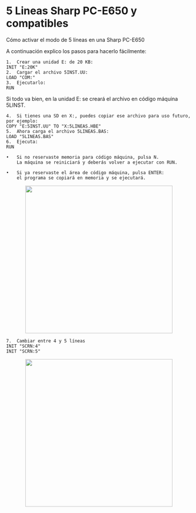 # 5 Lineas Sharp PC-E650 y compatibles


Cómo activar el modo de 5 líneas en una Sharp PC-E650

A continuación explico los pasos para hacerlo fácilmente:  

	1.	Crear una unidad E: de 20 KB:  
	INIT "E:20K"   
	2.	Cargar el archivo 5INST.UU:  
	LOAD "COM:"   
	3.	Ejecutarlo:  
	RUN  
 
Si todo va bien, en la unidad E: se creará el archivo en código máquina 5LINST.  

	4.	Si tienes una SD en X:, puedes copiar ese archivo para uso futuro, por ejemplo:  
	COPY "E:5INST.UU" TO "X:5LINEAS.HBE"   
	5.	Ahora carga el archivo 5LINEAS.BAS:  
	LOAD "5LINEAS.BAS"   
	6.	Ejecuta:  
	RUN  

	•	Si no reservaste memoria para código máquina, pulsa N. 
 		La máquina se reiniciará y deberás volver a ejecutar con RUN.
   
	•	Si ya reservaste el área de código máquina, pulsa ENTER: 
 		el programa se copiará en memoria y se ejecutará.
 
<p align="center">
<img src="https://github.com/user-attachments/assets/a55537d8-dc85-4f92-a2c2-91a7ea5cba01" width="400">
</p>
<p align="center">
   
	7.	Cambiar entre 4 y 5 líneas
 	INIT "SCRN:4"
 	INIT "SCRN:5"

<p align="center">
<img src="https://github.com/user-attachments/assets/082c972d-815d-4b50-adee-bc86bcca6a9f" width="400">
</p>
<p align="center">


  
